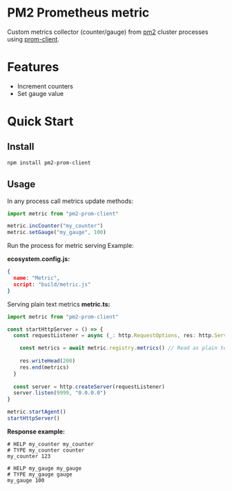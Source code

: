 # PM2 Prometheus metric

 Custom metrics collector (counter/gauge) from [pm2](https://pm2.keymetrics.io/) cluster processes using [prom-client](https://github.com/siimon/prom-client).


# Features

 - Increment counters
 - Set gauge value

# Quick Start

## Install
```bash
npm install pm2-prom-client
```

## Usage
In any process call metrics update methods:
```typescript
import metric from "pm2-prom-client"

metric.incCounter("my_counter")
metric.setGauge("my_gauge", 100)
```
Run the process for metric serving
Example:

**ecosystem.config.js:**
```json
{
  name: "Metric",
  script: "build/metric.js"
}
```

Serving plain text metrics **metric.ts:**
```typescript
import metric from "pm2-prom-client"

const startHttpServer = () => {
  const requestListener = async (_: http.RequestOptions, res: http.ServerResponse) => {

    const metrics = await metric.registry.metrics() // Read as plain text
    
    res.writeHead(200)
    res.end(metrics)
  }
  
  const server = http.createServer(requestListener)
  server.listen(9999, "0.0.0.0")
}

metric.startAgent()
startHttpServer()
```

**Response example:**

```
# HELP my_counter my_counter
# TYPE my_counter counter
my_counter 123

# HELP my_gauge my_gauge
# TYPE my_gauge gauge
my_gauge 100
